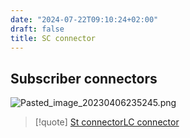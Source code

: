 ```yaml
---
date: "2024-07-22T09:10:24+02:00"
draft: false
title: SC connector
---
```


## Subscriber connectors

![Pasted_image_20230406235245.png](/Notes/Pasted_image_20230406235245.png)

> \[!quote\] [St
> connector](/Notes/posts/Network/Phisicall/St_connector)[LC
> connector](/Notes/posts/Network/Phisicall/LC_connector)
